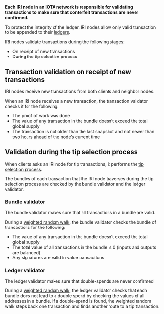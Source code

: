 **Each IRI node in an IOTA network is responsible for validating transactions to make sure that conterfeit transactions are never confirmed.**

To protect the integrity of the ledger, IRI nodes allow only valid transaction to be appended to their [ledgers](concepts/the-ledger.md).

IRI nodes validate transactions during the following stages:
- On receipt of new transactions
- During the tip selection process

## Transaction validation on receipt of new transactions

IRI nodes receive new transactions from both clients and neighbor nodes.

When an IRI node receives a new transaction, the transaction validator checks it for the following:

- The proof of work was done
- The value of any transaction in the bundle doesn’t exceed the total global supply
- The transaction is not older than the last snapshot and not newer than two hours ahead of the node’s current time

## Validation during the tip selection process

When clients asks an IRI node for tip transactions, it performs the [tip selection process](concepts/tip-selection.md).

The bundles of each transaction that the IRI node traverses during the tip selection process are checked by the bundle validator and the ledger validator.

### Bundle validator

The bundle validator makes sure that all transactions in a bundle are valid.

During a [weighted random walk](concepts/tip-selection.md), the bundle validator checks the bundle of transactions for the following:

- The value of any transaction in the bundle doesn’t exceed the total global supply
- The total value of all transactions in the bundle is 0 (inputs and outputs are balanced)
- Any signatures are valid in value transactions

### Ledger validator

The ledger validator makes sure that double-spends are never confirmed

During a [weighted random walk](concepts/tip-selection.md), the ledger validator checks that each bundle does not lead to a double spend by checking the values of all addresses in a bundle. If a double-spend is found, the weighted random walk steps back one transaction and finds another route to a tip transaction.
